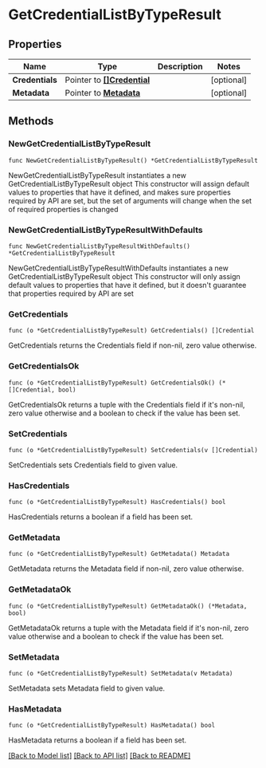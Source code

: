 # GetCredentialListByTypeResult

## Properties

Name | Type | Description | Notes
------------ | ------------- | ------------- | -------------
**Credentials** | Pointer to [**[]Credential**](Credential.md) |  | [optional] 
**Metadata** | Pointer to [**Metadata**](Metadata.md) |  | [optional] 

## Methods

### NewGetCredentialListByTypeResult

`func NewGetCredentialListByTypeResult() *GetCredentialListByTypeResult`

NewGetCredentialListByTypeResult instantiates a new GetCredentialListByTypeResult object
This constructor will assign default values to properties that have it defined,
and makes sure properties required by API are set, but the set of arguments
will change when the set of required properties is changed

### NewGetCredentialListByTypeResultWithDefaults

`func NewGetCredentialListByTypeResultWithDefaults() *GetCredentialListByTypeResult`

NewGetCredentialListByTypeResultWithDefaults instantiates a new GetCredentialListByTypeResult object
This constructor will only assign default values to properties that have it defined,
but it doesn't guarantee that properties required by API are set

### GetCredentials

`func (o *GetCredentialListByTypeResult) GetCredentials() []Credential`

GetCredentials returns the Credentials field if non-nil, zero value otherwise.

### GetCredentialsOk

`func (o *GetCredentialListByTypeResult) GetCredentialsOk() (*[]Credential, bool)`

GetCredentialsOk returns a tuple with the Credentials field if it's non-nil, zero value otherwise
and a boolean to check if the value has been set.

### SetCredentials

`func (o *GetCredentialListByTypeResult) SetCredentials(v []Credential)`

SetCredentials sets Credentials field to given value.

### HasCredentials

`func (o *GetCredentialListByTypeResult) HasCredentials() bool`

HasCredentials returns a boolean if a field has been set.

### GetMetadata

`func (o *GetCredentialListByTypeResult) GetMetadata() Metadata`

GetMetadata returns the Metadata field if non-nil, zero value otherwise.

### GetMetadataOk

`func (o *GetCredentialListByTypeResult) GetMetadataOk() (*Metadata, bool)`

GetMetadataOk returns a tuple with the Metadata field if it's non-nil, zero value otherwise
and a boolean to check if the value has been set.

### SetMetadata

`func (o *GetCredentialListByTypeResult) SetMetadata(v Metadata)`

SetMetadata sets Metadata field to given value.

### HasMetadata

`func (o *GetCredentialListByTypeResult) HasMetadata() bool`

HasMetadata returns a boolean if a field has been set.


[[Back to Model list]](../README.md#documentation-for-models) [[Back to API list]](../README.md#documentation-for-api-endpoints) [[Back to README]](../README.md)


